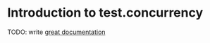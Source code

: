 # Introduction to test.concurrency

TODO: write [great documentation](http://jacobian.org/writing/great-documentation/what-to-write/)
